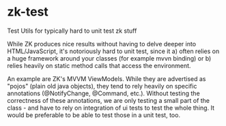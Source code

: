 # zk-test
Test Utils for typically hard to unit test zk stuff

While ZK produces nice results without having to delve deeper into HTML/JavaScript,
it's notoriously hard to unit test, since it a) often relies on a huge framework around 
your classes (for example mvvn binding) or b) relies heavily on static method calls 
that access the environment.

An example are ZK's MVVM ViewModels. While they are advertised as "pojos" (plain old 
java objects), they tend to rely heavily on specific annotations (@NotifyChange,
@Command, etc.). Without testing the correctness of these annotations, we are only
testing a small part of the class - and have to rely on integration of ui tests to 
test the whole thing. It would be preferable to be able to test those in a unit test, 
too.
